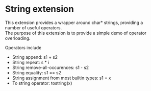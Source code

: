 String extension
================

This extension provides a wrapper around char* strings, providing a number of useful operators.  
The purpose of this extension is to provide a simple demo of operator overloading.  

Operators include
* String append: s1 + s2
* String repeat: s * i
* String remove-all-occurences: s1 - s2
* String equality: s1 == s2
* String assignment from most builtin types: s1 = x
* To string operator: tostring(x)